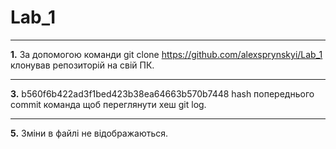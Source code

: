 # Lab_1
***
**1.** За допомогою команди git clone https://github.com/alexsprynskyi/Lab_1 клонував репозиторій на свій ПК.
***
**3.** b560f6b422ad3f1bed423b38ea64663b570b7448 hash попереднього commit команда щоб переглянути хеш git log.
***
**5.** Зміни в файлі не відображаються.
